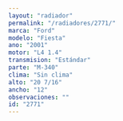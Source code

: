 ```yaml
---
layout: "radiador"
permalink: "/radiadores/2771/"
marca: "Ford"
modelo: "Fiesta"
ano: "2001"
motor: "L4 1.4"
transmision: "Estándar"
parte: "M-340"
clima: "Sin clima"
alto: "20 7/16"
ancho: "12"
observaciones: ""
id: "2771"
---
```



